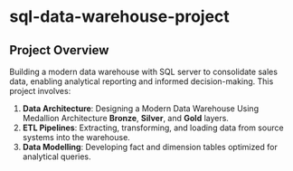 # sql-data-warehouse-project
## Project Overview

Building a modern data warehouse with SQL server to consolidate sales data, enabling analytical reporting and informed decision-making. This project involves:

1. **Data Architecture**: Designing a Modern Data Warehouse Using Medallion Architecture **Bronze**, **Silver**, and **Gold** layers.
2. **ETL Pipelines**: Extracting, transforming, and loading data from source systems into the warehouse.
3. **Data Modelling**: Developing fact and dimension tables optimized for analytical queries.
